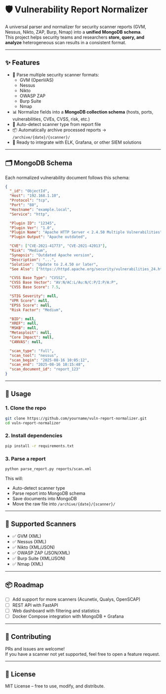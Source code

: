 # 🛡️ Vulnerability Report Normalizer

A universal parser and normalizer for security scanner reports (GVM, Nessus, Nikto, ZAP, Burp, Nmap) into a **unified MongoDB schema**.  
This project helps security teams and researchers **store, query, and analyze** heterogeneous scan results in a consistent format.

---

## ✨ Features
- 📂 Parse multiple security scanner formats:
  - GVM (OpenVAS)
  - Nessus
  - Nikto
  - OWASP ZAP
  - Burp Suite
  - Nmap
- 📊 Normalize fields into a **MongoDB collection schema** (hosts, ports, vulnerabilities, CVEs, CVSS, risk, etc.)
- 🤖 Auto-detect scanner type from report file
- 📦 Automatically archive processed reports → `/archive/{date}/{scanner}/`
- 🔄 Ready to integrate with ELK, Grafana, or other SIEM solutions

---

## 🗂 MongoDB Schema

Each normalized vulnerability document follows this schema:

```json
{
  "_id": "ObjectId",
  "Host": "192.168.1.10",
  "Protocol": "tcp",
  "Port": "80",
  "Hostname": "example.local",
  "Service": "http",

  "Plugin ID": "12345",
  "Plugin Ver": "1.0",
  "Plugin Name": "Apache HTTP Server < 2.4.50 Multiple Vulnerabilities",
  "Plugin Output": "Apache outdated",

  "CVE": ["CVE-2021-41773", "CVE-2021-42013"],
  "Risk": "Medium",
  "Synopsis": "Outdated Apache version",
  "Description": "...",
  "Solution": "Update to 2.4.50 or later",
  "See Also": ["https://httpd.apache.org/security/vulnerabilities_24.html"],

  "CVSS Base Type": "CVSS2",
  "CVSS Base Vector": "AV:N/AC:L/Au:N/C:P/I:P/A:P",
  "CVSS Base Score": 7.5,

  "STIG Severity": null,
  "VPR Score": null,
  "EPSS Score": null,
  "Risk Factor": "Medium",

  "BID": null,
  "XREF": null,
  "MSKB": null,
  "Metasploit": null,
  "Core Impact": null,
  "CANVAS": null,

  "scan_type": "full",
  "scan_tool": "nessus",
  "scan_begin": "2025-08-16 10:05:12",
  "scan_end": "2025-08-16 10:15:48",
  "scan_document_id": "report_123"
}
```

---

## 🚀 Usage

### 1. Clone the repo
```bash
git clone https://github.com/yourname/vuln-report-normalizer.git
cd vuln-report-normalizer
```

### 2. Install dependencies
```bash
pip install -r requirements.txt
```

### 3. Parse a report
```bash
python parse_report.py reports/scan.xml
```

This will:
- Auto-detect scanner type
- Parse report into MongoDB schema
- Save documents into MongoDB
- Move the raw file into `/archive/{date}/{scanner}/`

---

## 🧩 Supported Scanners
- ✅ GVM (XML)
- ✅ Nessus (XML)
- ✅ Nikto (XML/JSON)
- ✅ OWASP ZAP (JSON/XML)
- ✅ Burp Suite (XML/JSON)
- ✅ Nmap (XML)

---

## 📦 Roadmap
- [ ] Add support for more scanners (Acunetix, Qualys, OpenSCAP)
- [ ] REST API with FastAPI
- [ ] Web dashboard with filtering and statistics
- [ ] Docker Compose integration with MongoDB + Grafana

---

## 🤝 Contributing
PRs and issues are welcome!  
If you have a scanner not yet supported, feel free to open a feature request.

---

## 📜 License
MIT License – free to use, modify, and distribute.
